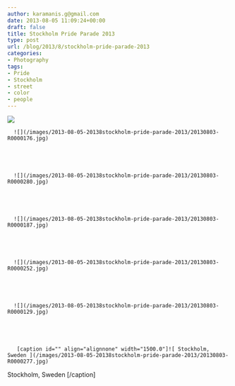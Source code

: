 ```yaml
---
author: karamanis.g@gmail.com
date: 2013-08-05 11:09:24+00:00
draft: false
title: Stockholm Pride Parade 2013
type: post
url: /blog/2013/8/stockholm-pride-parade-2013
categories:
- Photography
tags:
- Pride
- Stockholm
- street
- color
- people
---
```


![](/images/2013-08-05-20138stockholm-pride-parade-2013/20130803-R0000128.jpg)

  


  
      ![](/images/2013-08-05-20138stockholm-pride-parade-2013/20130803-R0000176.jpg)

  


  
      ![](/images/2013-08-05-20138stockholm-pride-parade-2013/20130803-R0000280.jpg)

  


  
      ![](/images/2013-08-05-20138stockholm-pride-parade-2013/20130803-R0000187.jpg)

  


  
      ![](/images/2013-08-05-20138stockholm-pride-parade-2013/20130803-R0000252.jpg)

  


  
      ![](/images/2013-08-05-20138stockholm-pride-parade-2013/20130803-R0000129.jpg)

  


  
       [caption id="" align="alignnone" width="1500.0"]![ Stockholm, Sweden ](/images/2013-08-05-20138stockholm-pride-parade-2013/20130803-R0000277.jpg)
 Stockholm, Sweden [/caption]
